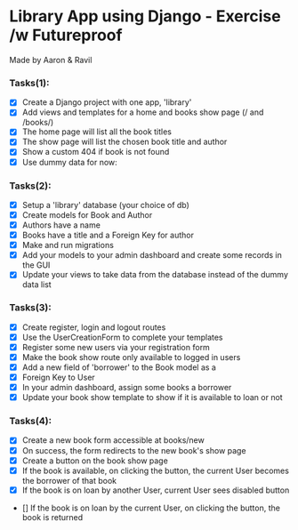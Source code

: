 # Library App using Django - Exercise /w Futureproof
Made by Aaron & Ravil

### Tasks(1):
- [x] Create a Django project with one app, 'library'
- [x] Add views and templates for a home and books show page (/ and /books/<id>)
- [x] The home page will list all the book titles
- [x] The show page will list the chosen book title and author
- [x] Show a custom 404 if book is not found
- [x] Use dummy data for now:

### Tasks(2):
- [x] Setup a 'library' database (your choice of db)
- [x] Create models for Book and Author
- [x] Authors have a name
- [x] Books have a title and a Foreign Key for author
- [x] Make and run migrations
- [x] Add your models to your admin dashboard and create some records in the GUI
- [x] Update your views to take data from the database instead of the dummy data list

### Tasks(3):
- [x] Create register, login and logout routes
- [x] Use the UserCreationForm to complete your templates
- [x] Register some new users via your registration form
- [x] Make the book show route only available to logged in users
- [x] Add a new field of 'borrower' to the Book model as a 
- [x] Foreign Key to User
- [x] In your admin dashboard, assign some books a borrower
- [x] Update your book show template to show if it is available to loan or not

### Tasks(4):
- [x] Create a new book form accessible at books/new
- [x] On success, the form redirects to the new book's show page
- [x] Create a button on the book show page
- [x] If the book is available, on clicking the button, the current User becomes the borrower of that book
- [x] If the book is on loan by another User, current User sees disabled button
- [] If the book is on loan by the current User, on clicking the button, the book is returned